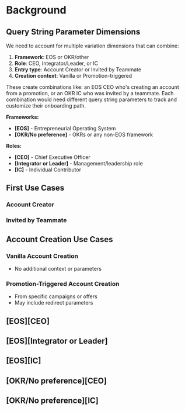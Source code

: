 # Background

## Query String Parameter Dimensions

We need to account for multiple variation dimensions that can combine:

1. **Framework**: EOS or OKR/other
2. **Role**: CEO, Integrator/Leader, or IC  
3. **Entry type**: Account Creator or Invited by Teammate
4. **Creation context**: Vanilla or Promotion-triggered

These create combinations like: an EOS CEO who's creating an account from a promotion, or an OKR IC who was invited by a teammate. Each combination would need different query string parameters to track and customize their onboarding path.

**Frameworks:**
- **[EOS]** - Entrepreneurial Operating System
- **[OKR/No preference]** - OKRs or any non-EOS framework

**Roles:**
- **[CEO]** - Chief Executive Officer
- **[Integrator or Leader]** - Management/leadership role
- **[IC]** - Individual Contributor

## First Use Cases

### Account Creator

### Invited by Teammate

## Account Creation Use Cases

### Vanilla Account Creation
- No additional context or parameters

### Promotion-Triggered Account Creation
- From specific campaigns or offers
- May include redirect parameters

## [EOS][CEO]

## [EOS][Integrator or Leader]

## [EOS][IC]

## [OKR/No preference][CEO]

## [OKR/No preference][IC]